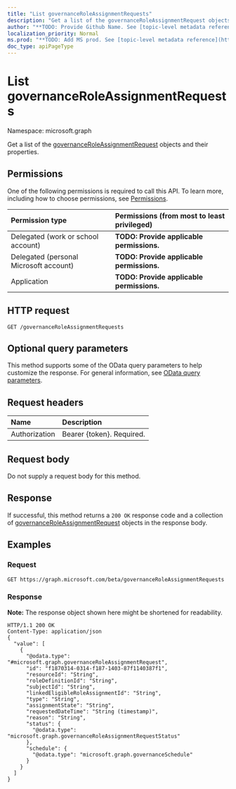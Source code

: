 ```yaml
---
title: "List governanceRoleAssignmentRequests"
description: "Get a list of the governanceRoleAssignmentRequest objects and their properties."
author: "**TODO: Provide Github Name. See [topic-level metadata reference](https://msgo.azurewebsites.net/add/document/guidelines/metadata.html#topic-level-metadata)**"
localization_priority: Normal
ms.prod: "**TODO: Add MS prod. See [topic-level metadata reference](https://msgo.azurewebsites.net/add/document/guidelines/metadata.html#topic-level-metadata)**"
doc_type: apiPageType
---
```


# List governanceRoleAssignmentRequests

Namespace: microsoft.graph

Get a list of the [governanceRoleAssignmentRequest](../resources/governanceroleassignmentrequest.md) objects and their properties.

## Permissions
One of the following permissions is required to call this API. To learn more, including how to choose permissions, see [Permissions](/concepts/permissions-reference.md).

|Permission type|Permissions (from most to least privileged)|
|:---|:---|
|Delegated (work or school account)|**TODO: Provide applicable permissions.**|
|Delegated (personal Microsoft account)|**TODO: Provide applicable permissions.**|
|Application|**TODO: Provide applicable permissions.**|

## HTTP request

<!-- {
  "blockType": "ignored"
}
-->
``` http
GET /governanceRoleAssignmentRequests
```

## Optional query parameters
This method supports some of the OData query parameters to help customize the response. For general information, see [OData query parameters](/graph/query-parameters).

## Request headers
|Name|Description|
|:---|:---|
|Authorization|Bearer {token}. Required.|

## Request body
Do not supply a request body for this method.

## Response

If successful, this method returns a `200 OK` response code and a collection of [governanceRoleAssignmentRequest](../resources/governanceroleassignmentrequest.md) objects in the response body.

## Examples

### Request
<!-- {
  "blockType": "request",
  "name": "get_governanceroleassignmentrequest"
}
-->
``` http
GET https://graph.microsoft.com/beta/governanceRoleAssignmentRequests
```

### Response
**Note:** The response object shown here might be shortened for readability.
<!-- {
  "blockType": "response",
  "truncated": true,
  "@odata.type": "collection(microsoft.graph.governanceroleassignmentrequest)"
}
-->
``` http
HTTP/1.1 200 OK
Content-Type: application/json
{
  "value": [
    {
      "@odata.type": "#microsoft.graph.governanceRoleAssignmentRequest",
      "id": "f1870314-0314-f187-1403-87f1140387f1",
      "resourceId": "String",
      "roleDefinitionId": "String",
      "subjectId": "String",
      "linkedEligibleRoleAssignmentId": "String",
      "type": "String",
      "assignmentState": "String",
      "requestedDateTime": "String (timestamp)",
      "reason": "String",
      "status": {
        "@odata.type": "microsoft.graph.governanceRoleAssignmentRequestStatus"
      },
      "schedule": {
        "@odata.type": "microsoft.graph.governanceSchedule"
      }
    }
  ]
}
```

